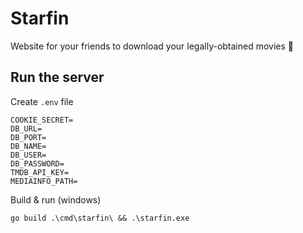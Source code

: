 # Starfin

Website for your friends to download your legally-obtained movies 🤫

## Run the server

Create `.env` file

```
COOKIE_SECRET=
DB_URL=
DB_PORT=
DB_NAME=
DB_USER=
DB_PASSWORD=
TMDB_API_KEY=
MEDIAINFO_PATH=
```

Build & run (windows)

```
go build .\cmd\starfin\ && .\starfin.exe
```

